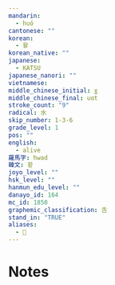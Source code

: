 ```yaml
---
mandarin:
  - huó
cantonese: ""
korean:
  - 활
korean_native: ""
japanese:
  - KATSU
japanese_nanori: ""
vietnamese:
middle_chinese_initial: ɣ
middle_chinese_final: uɑt
stroke_count: "9"
radical: 水
skip_number: 1-3-6
grade_level: 1
pos: ""
english:
  - alive
羅馬字: hwad
韓文: 홛
joyo_level: ""
hsk_level: ""
hanmun_edu_level: ""
danayo_id: 164
mc_id: 1850
graphemic_classification: 舌
stand_in: "TRUE"
aliases:
  - 𣴠
---
```


# Notes
